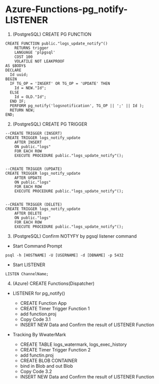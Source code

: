 # Azure-Functions-pg_notify-LISTENER

1. (PostgreSQL) CREATE PG FUNCTION

```
CREATE FUNCTION public."logs_update_notify"()
	RETURNS trigger
	LANGUAGE 'plpgsql'
	COST 100
	VOLATILE NOT LEAKPROOF 
AS $BODY$
DECLARE
  Id uuid;
BEGIN
  IF TG_OP = 'INSERT' OR TG_OP = 'UPDATE' THEN
	Id = NEW."Id";
  ELSE
	Id = OLD."Id";
  END IF;
  PERFORM pg_notify('logsnotification', TG_OP || ';' || Id );
  RETURN NEW;
END;
```
2. (PostgreSQL) CREATE PG TRIGGER

```
--CREATE TRIGGER (INSERT)
CREATE TRIGGER logs_notify_update
	AFTER INSERT 
	ON public."logs"
	FOR EACH ROW
	EXECUTE PROCEDURE public."logs_update_notify"();


--CREATE TRIGGER (UPDATE)
CREATE TRIGGER logs_notify_update
	AFTER UPDATE 
	ON public."logs"
	FOR EACH ROW
	EXECUTE PROCEDURE public."logs_update_notify"();


--CREATE TRIGGER (DELETE)
CREATE TRIGGER logs_notify_update
	AFTER DELETE 
	ON public."logs"
	FOR EACH ROW
	EXECUTE PROCEDURE public."logs_update_notify"();
```

3. (PostgreSQL) Confirm NOTYFY by pgsql listener command

- Start Command Prompt
```
psql -h [HOSTNAME] -U [USERNAME] -d [DBNAME] -p 5432
```

- Start LISTENER
```
LISTEN ChannelName;
```

4. (Azure) CREATE Functions(Dispatcher)
 - LISTENER for pg_notify()
   - CREATE Function App
   - CREATE Timer Trigger Function 1
   - add function.proj
   - Copy Code 3.1
   - INSERT NEW Data and Confirm the result of LISTENER Function

 - Tracking By WwaterMark
   - CREATE TABLE logs_watermark, logs_exec_history
   - CREATE Timer Trigger Function 2
   - add functin.proj
   - CREATE BLOB CONTAINER
   - bind in Blob and out Blob
   - Copy Code 3.2
   - INSERT NEW Data and Confirm the result of LISTENER Function













